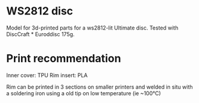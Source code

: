 # WS2812 disc

Model for 3d-printed parts for a ws2812-lit Ultimate disc. Tested with DiscCraft * Euroddisc 175g.

# Print recommendation

Inner cover: TPU
Rim insert: PLA

Rim can be printed in 3 sections on smaller printers and welded in situ with a soldering iron using a old tip on low temperature (ie ~100°C)
